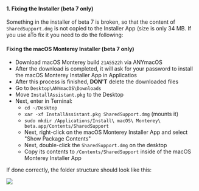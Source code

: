 #### 1. Fixing the Installer (beta 7 only)
Something in the installer of beta 7 is broken, so that the content of `SharedSupport.dmg` is not copied to the Installer App (size is only 34 MB. If you use aTo fix it you need to do the following:

#### Fixing the macOS Monterey Installer (beta 7 only)

- Download macOS Monterey build `21A5522h` via ANYmacOS
- After the download is completed, it will ask for your password to install the macOS Monterey Installer App in Applicatios
- After this process is finished, **DON'T** delete the downloaded files
- Go to `Desktop\ANYmacOS\Downloads` 
- Move `InstallAssistant.pkg` to the Desktop
- Next, enter in Terninal:
	- `cd ~/Desktop`
	- `xar -xf InstallAssistant.pkg SharedSupport.dmg` (mounts it)
	- `sudo mkdir /Applications/Install\ macOS\ Monterey\ beta.app/Contents/SharedSupport`
	- Next, right-click on the macOS Monterey Installer App and select "Show Package Contents"
	- Next, double-click the `SharedSupport.dmg` on the desktop
	-  Copy its contents to `/Contents/SharedSupport` inside of the macOS Monterey Installer App

If done correctly, the folder structure should look like this:

![](https://raw.githubusercontent.com/5T33Z0/Lenovo-T530-Hackinosh-OpenCore/main/Pics/SharedSupport.png)

